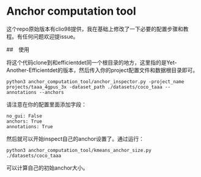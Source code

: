 # Anchor computation tool

这个repo原始版本有clio98提供，我在基础上修改了一下必要的配置步骤和教程。有任何问题欢迎提issue。


##　使用

将这个代码clone到和efficientdet同一个根目录的地方，这里指的是Yet-Another-Efficientdet的版本，然后传入你的project配置文件和数据根目录即可。

```
python3 anchor_computation_tool/anchor_inspector.py -project_name projects/taaa_4gpus_3x -dataset_path ./datasets/coco_taaa --annotations --anchors
```

请注意在你的配置里面添加字段：

```
no_gui: False
anchors: True
annotations: True
```

然后就可以开始inspect自己的anchor设置了。通过运行：

```
python3 anchor_computation_tool/kmeans_anchor_size.py ./datasets/coco_taaa
```

可以计算自己的初始anchor大小。